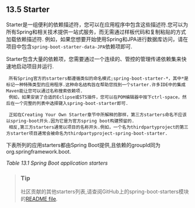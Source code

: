 ## 13.5 Starter
Starter是一组便利的依赖描述符，您可以在应用程序中包含这些描述符.您可以为所有Spring和相关技术提供一站式服务，而无需通过样板代码和复制粘贴的方式加载依赖描述符.
例如，如果您想要开始使用Spring和JPA进行数据库访问，请在项目中包含`spring-boot-starter-data-JPA`依赖项即可.

Starter包含大量的依赖项，您需要通过一个连续的、管控的管理传递依赖集来快速地启动项目并运行.
```
 所有Spring官方的starters都遵循类似的命名模式;spring-boot-starter-*，其中*是标记一种特殊类型的应用程序.这种命名结构旨在帮助您找到一个starter.许多IDE中的集成Maven能让您可以通过名称搜索依赖项.
 例如，如果安装了合适的Eclipse或STS插件，您可以在POM编辑器中按下ctrl-space，然后在一个完整的列表中选择键入spring-boot-starter即可.
 
 正如在Creating Your Own Starter章节中所解释的那样，第三方starters命名不应该以spring-boot开头.因为它是为官方spring boot构建预留的.
 相反,第三方starters通常以项目的名称开头.例如，一个名为thirdpartyproject的第三方starter项目通常会被命名为thirdpartyproject-spring-boot-starter.

```
下表所列的应用starters都由Spring Boot提供,且依赖的groupId同为org.springframework.boot.

*Table 13.1 Spring Boot application starters*


>### Tip
>社区贡献的其他starters列表,请查阅GitHub上的spring-boot-starters模块的[README file](https://github.com/spring-projects/spring-boot/tree/master/spring-boot-project/spring-boot-starters/README.adoc).